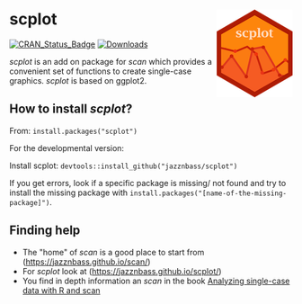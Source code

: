 # scplot <img src="man/figures/logo-135px.png" align="right"/>

<!-- badges: start -->
[![CRAN_Status_Badge](https://www.r-pkg.org/badges/version/scplot?color=blue)](https://CRAN.R-project.org/package=scplot)
[![Downloads](https://cranlogs.r-pkg.org/badges/grand-total/scplot?color=orange)](https://CRAN.R-project.org/package=scplot)
<!-- badges: end -->

*scplot* is an add on package for *scan* which provides a convenient set of functions to create single-case graphics. *scplot* is based on ggplot2.

## How to install *scplot*?

From:
`install.packages("scplot")`

For the developmental version:

Install scplot: `devtools::install_github("jazznbass/scplot")`

If you get errors, look if a specific package is missing/ not found and try to install the missing package with `install.packages("[name-of-the-missing-package]")`.

## Finding help

- The "home" of *scan* is a good place to start from (https://jazznbass.github.io/scan/)
- For *scplot* look at (https://jazznbass.github.io/scplot/)
- You find in depth information an *scan* in the book [Analyzing single-case data with R and scan](https://jazznbass.github.io/scan-Book/)


